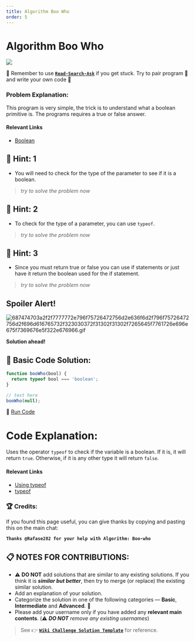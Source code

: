 ```yaml
---
title: Algorithm Boo Who
order: 5
---
```

# Algorithm Boo Who

![](https://i.imgur.com/CgROCEF.jpg)

:triangular_flag_on_post: Remember to use [**`Read-Search-Ask`**](FreeCodeCamp-Get-Help) if you get stuck. Try to pair program :busts_in_silhouette: and write your own code :pencil:

### Problem Explanation:

This program is very simple, the trick is to understand what a boolean primitive is. The programs requires a true or false answer.

#### Relevant Links

- [Boolean](https://developer.mozilla.org/en-US/docs/Web/JavaScript/Reference/Global_Objects/Boolean)

## :speech_balloon: Hint: 1

- You will need to check for the type of the parameter to see if it is a boolean.

> _try to solve the problem now_

## :speech_balloon: Hint: 2

- To check for the type of a parameter, you can use `typeof`.

> _try to solve the problem now_

## :speech_balloon: Hint: 3

- Since you must return true or false you can use if statements or just have it return the boolean used for the if statement.

> _try to solve the problem now_

## Spoiler Alert!

![687474703a2f2f7777772e796f75726472756d2e636f6d2f796f75726472756d2f696d616765732f323030372f31302f31302f7265645f7761726e696e675f7369676e5f322e676966.gif](https://files.gitter.im/FreeCodeCamp/Wiki/nlOm/thumb/687474703a2f2f7777772e796f75726472756d2e636f6d2f796f75726472756d2f696d616765732f323030372f31302f31302f7265645f7761726e696e675f7369676e5f322e676966.gif)

**Solution ahead!**

## :beginner: Basic Code Solution:

```javascript
function booWho(bool) {
  return typeof bool === 'boolean';
}

// test here
booWho(null);
```

:rocket: [Run Code](https://repl.it/CLnK/0)

# Code Explanation:

Uses the operator `typeof` to check if the variable is a boolean. If it is, it will return `true`. Otherwise, if it is any other type it will return `false`.

#### Relevant Links

- [Using typeof](Challenge-Using-Typeof)
- [typeof](https://developer.mozilla.org/en-US/docs/Web/JavaScript/Reference/Operators/typeof)

### :trophy: Credits:

If you found this page useful, you can give thanks by copying and pasting this on the main chat:

**`Thanks @Rafase282 for your help with Algorithm: Boo-who`**

## :clipboard: NOTES FOR CONTRIBUTIONS:

- :warning: **DO NOT** add solutions that are similar to any existing solutions. If you think it is **_similar but better_**, then try to merge (or replace) the existing similar solution.
- Add an explanation of your solution.
- Categorize the solution in one of the following categories &mdash; **Basic**, **Intermediate** and **Advanced**. :traffic_light:
- Please add your username only if you have added any **relevant main contents**. (:warning: **_DO NOT_** _remove any existing usernames_)

> See :point_right: [**`Wiki Challenge Solution Template`**](Wiki-Template-Challenge-Solution) for reference.
